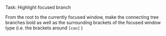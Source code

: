 Task: Highlight focused branch

From the root to the currently focused window, make the connecting tree branches bold as well as the
surrounding brackets of the focused window type (i.e. the brackets around `[con]` )
